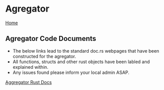 ---
---

# Agregator

[Home](/cw-code-t1/docs/index.markdown)

## Agregator Code Documents

- The below links lead to the standard doc.rs webpages that have been constructed for the agregator.
- All functions, structs and other rust objects have been labled and explained within.
- Any issues found please inform your local admin ASAP.

[Aggregator Rust Docs](/cw-code-t1/code_docs/doc/pegassas_aggregator/)
